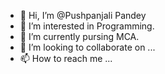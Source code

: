 - 👋 Hi, I’m @Pushpanjali Pandey
- 👀 I’m interested in Programming.
- 🌱 I’m currently pursing MCA.
- 💞️ I’m looking to collaborate on ...
- 📫 How to reach me ...

<!---
Pushpanjali-12345/Pushpanjali-12345 is a ✨ special ✨ repository because its `README.md` (this file) appears on your GitHub profile.
You can click the Preview link to take a look at your changes.
--->
